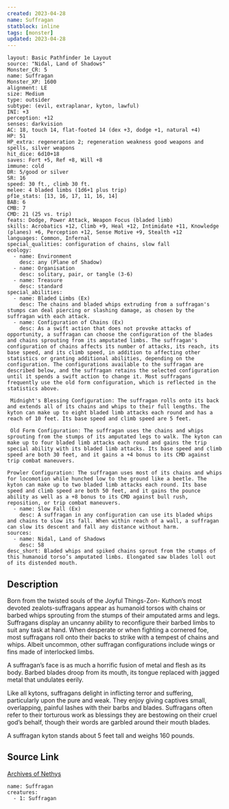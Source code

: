 ```yaml
---
created: 2023-04-28
name: Suffragan
statblock: inline
tags: [monster]
updated: 2023-04-28
---
```

```statblock
layout: Basic Pathfinder 1e Layout
source: "Nidal, Land of Shadows"
Monster_CR: 5
name: Suffragan
Monster_XP: 1600
alignment: LE
size: Medium
type: outsider
subtype: (evil, extraplanar, kyton, lawful)
INI: +3
perception: +12
senses: darkvision
AC: 18, touch 14, flat-footed 14 (dex +3, dodge +1, natural +4)
HP: 51
HP_extra: regeneration 2; regeneration weakness good weapons and spells, silver weapons
hit_dice: 6d10+18
saves: Fort +5, Ref +8, Will +8
immune: cold
DR: 5/good or silver
SR: 16
speed: 30 ft., climb 30 ft.
melee: 4 bladed limbs (1d6+1 plus trip)
pf1e_stats: [13, 16, 17, 11, 16, 14]
BAB: 6
CMB: 7
CMD: 21 (25 vs. trip)
feats: Dodge, Power Attack, Weapon Focus (bladed limb)
skills: Acrobatics +12, Climb +9, Heal +12, Intimidate +11, Knowledge (planes) +6, Perception +12, Sense Motive +9, Stealth +12
languages: Common, Infernal
special_qualities: configuration of chains, slow fall
ecology:
  - name: Environment
    desc: any (Plane of Shadow)
  - name: Organisation
    desc: solitary, pair, or tangle (3-6)
  - name: Treasure
    desc: standard
special_abilities:
  - name: Bladed Limbs (Ex)
    desc: The chains and bladed whips extruding from a suffragan's stumps can deal piercing or slashing damage, as chosen by the suffragan with each attack.
  - name: Configuration of Chains (Ex)
    desc: As a swift action that does not provoke attacks of opportunity, a suffragan can choose the configuration of the blades and chains sprouting from its amputated limbs. The suffragan's configuration of chains affects its number of attacks, its reach, its base speed, and its climb speed, in addition to affecting other statistics or granting additional abilities, depending on the configuration. The configurations available to the suffragan are described below, and the suffragan retains the selected configuration until it spends a swift action to change it. Most suffragans frequently use the old form configuration, which is reflected in the statistics above.

 Midnight's Blessing Configuration: The suffragan rolls onto its back and extends all of its chains and whips to their full lengths. The kyton can make up to eight bladed limb attacks each round and has a reach of 10 feet. Its base speed and climb speed are 5 feet.

 Old Form Configuration: The suffragan uses the chains and whips sprouting from the stumps of its amputated legs to walk. The kyton can make up to four bladed limb attacks each round and gains the trip special ability with its bladed limb attacks. Its base speed and climb speed are both 30 feet, and it gains a +4 bonus to its CMD against trip combat maneuvers.

Prowler Configuration: The suffragan uses most of its chains and whips for locomotion while hunched low to the ground like a beetle. The kyton can make up to two bladed limb attacks each round. Its base speed and climb speed are both 50 feet, and it gains the pounce ability as well as a +8 bonus to its CMD against bull rush, reposition, or trip combat maneuvers.
  - name: Slow Fall (Ex)
    desc: A suffragan in any configuration can use its bladed whips and chains to slow its fall. When within reach of a wall, a suffragan can slow its descent and fall any distance without harm.
sources:
  - name: Nidal, Land of Shadows
    desc: 58
desc_short: Bladed whips and spiked chains sprout from the stumps of this humanoid torso’s amputated limbs. Elongated saw blades loll out of its distended mouth.
```
## Description
Born from the twisted souls of the Joyful Things-Zon- Kuthon’s most devoted zealots-suffragans appear as humanoid torsos with chains or barbed whips sprouting from the stumps of their amputated arms and legs. Suffragans display an uncanny ability to reconfigure their barbed limbs to suit any task at hand. When desperate or when fighting a cornered foe, most suffragans roll onto their backs to strike with a tempest of chains and whips. Albeit uncommon, other suffragan configurations include wings or fins made of interlocked limbs.

 A suffragan’s face is as much a horrific fusion of metal and flesh as its body. Barbed blades droop from its mouth, its tongue replaced with jagged metal that undulates eerily.

 Like all kytons, suffragans delight in inflicting terror and suffering, particularly upon the pure and weak. They enjoy giving captives small, overlapping, painful lashes with their barbs and blades. Suffragans often refer to their torturous work as blessings they are bestowing on their cruel god’s behalf, though their words are garbled around their mouth blades.

 A suffragan kyton stands about 5 feet tall and weighs 160 pounds.

 
## Source Link
[Archives of Nethys](https://aonprd.com/MonsterDisplay.aspx?ItemName=Suffragan)
```encounter-table
name: Suffragan
creatures:
  - 1: Suffragan
```
